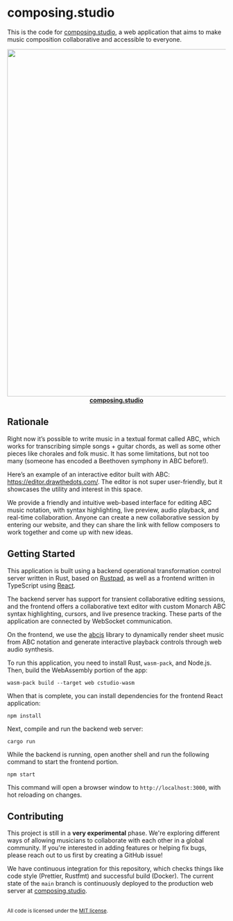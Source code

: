 # composing.studio

This is the code for [composing.studio](https://composing.studio/), a web
application that aims to make music composition collaborative and accessible to
everyone.

<p align="center">
<a href="https://composing.studio/">
<img src="https://i.imgur.com/6L56aKA.png" width="800"><br>
<strong>composing.studio</strong>
</a>
</p>

## Rationale

Right now it’s possible to write music in a textual format called ABC, which
works for transcribing simple songs + guitar chords, as well as some other
pieces like chorales and folk music. It has some limitations, but not too many
(someone has encoded a Beethoven symphony in ABC before!).

Here’s an example of an interactive editor built with ABC:
https://editor.drawthedots.com/. The editor is not super user-friendly, but it
showcases the utility and interest in this space.

We provide a friendly and intuitive web-based interface for editing ABC music
notation, with syntax highlighting, live preview, audio playback, and real-time
collaboration. Anyone can create a new collaborative session by entering our
website, and they can share the link with fellow composers to work together and
come up with new ideas.

## Getting Started

This application is built using a backend operational transformation control
server written in Rust, based on [Rustpad](https://github.com/ekzhang/rustpad),
as well as a frontend written in TypeScript using [React](https://reactjs.org/).

The backend server has support for transient collaborative editing sessions, and
the frontend offers a collaborative text editor with custom Monarch ABC syntax
highlighting, cursors, and live presence tracking. These parts of the
application are connected by WebSocket communication.

On the frontend, we use the [abcjs](https://www.abcjs.net/) library to
dynamically render sheet music from ABC notation and generate interactive
playback controls through web audio synthesis.

To run this application, you need to install Rust, `wasm-pack`, and Node.js.
Then, build the WebAssembly portion of the app:

```
wasm-pack build --target web cstudio-wasm
```

When that is complete, you can install dependencies for the frontend React
application:

```
npm install
```

Next, compile and run the backend web server:

```
cargo run
```

While the backend is running, open another shell and run the following command
to start the frontend portion.

```
npm start
```

This command will open a browser window to `http://localhost:3000`, with hot
reloading on changes.

## Contributing

This project is still in a **very experimental** phase. We're exploring
different ways of allowing musicians to collaborate with each other in a global
community. If you're interested in adding features or helping fix bugs, please
reach out to us first by creating a GitHub issue!

We have continuous integration for this repository, which checks things like
code style (Prettier, Rustfmt) and successful build (Docker). The current state
of the `main` branch is continuously deployed to the production web server at
[composing.studio](https://composing.studio/).

<br>

<sup>
All code is licensed under the <a href="LICENSE">MIT license</a>.
</sup>

